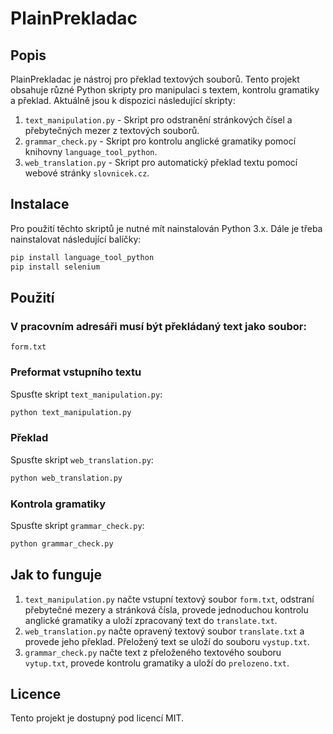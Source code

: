 # PlainPrekladac

## Popis

PlainPrekladac je nástroj pro překlad textových souborů. Tento projekt obsahuje různé Python skripty pro manipulaci s textem, kontrolu gramatiky a překlad. Aktuálně jsou k dispozici následující skripty:

1. `text_manipulation.py` - Skript pro odstranění stránkových čísel a přebytečných mezer z textových souborů.
2. `grammar_check.py` - Skript pro kontrolu anglické gramatiky pomocí knihovny `language_tool_python`.
3. `web_translation.py` - Skript pro automatický překlad textu pomocí webové stránky `slovnicek.cz`.

## Instalace

Pro použití těchto skriptů je nutné mít nainstalován Python 3.x. Dále je třeba nainstalovat následující balíčky:

```bash
pip install language_tool_python
pip install selenium
```

## Použití
### V pracovním adresáři musí být překládaný text jako soubor:
```
form.txt
```

### Preformat vstupního textu
Spusťte skript `text_manipulation.py`:
```bash
python text_manipulation.py
```
### Překlad
Spusťte skript `web_translation.py`:
```bash
python web_translation.py
```

### Kontrola gramatiky
Spusťte skript `grammar_check.py`:
```bash
python grammar_check.py
```

## Jak to funguje

1. `text_manipulation.py` načte vstupní textový soubor `form.txt`, odstraní přebytečné mezery a stránková čísla, provede jednoduchou kontrolu anglické gramatiky a uloží zpracovaný text do `translate.txt`.
2. `web_translation.py` načte opravený textový soubor `translate.txt` a provede jeho překlad. Přeložený text se uloží do souboru `vystup.txt`.
4. `grammar_check.py` načte text z přeloženého textového souboru `vytup.txt`, provede kontrolu gramatiky a uloží do `prelozeno.txt`.

## Licence

Tento projekt je dostupný pod licencí MIT.

